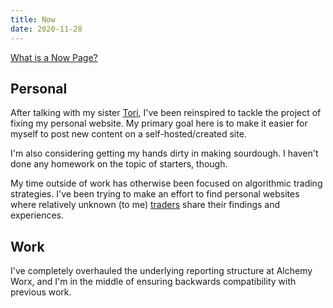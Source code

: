 ```yaml
---
title: Now
date: 2020-11-28
---
```


[What is a Now Page?][nownownow]

## Personal
After talking with my sister [Tori](https://www.victoriaakman.com/), I've been reinspired to tackle the project of fixing my personal website. My primary goal here is to make it easier for myself to post new content on a self-hosted/created site.

I'm also considering getting my hands dirty in making sourdough. I haven't done any homework on the topic of starters, though.

My time outside of work has otherwise been focused on algorithmic trading strategies. I've been trying to make an effort to find personal websites where relatively unknown (to me) [traders](http://theminimaltrader.com/automated-trading/) share their findings and experiences.

## Work
I've completely overhauled the underlying reporting structure at Alchemy Worx, and I'm in the middle of ensuring backwards compatibility with previous work.


[nownownow]: https://nownownow.com/about]